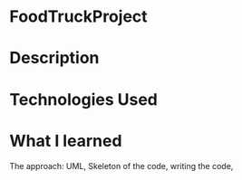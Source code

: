 # FoodTruckProject

# Description

# Technologies Used

# What I learned
The approach: UML, Skeleton of the code, writing the code, 
